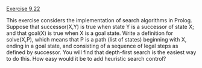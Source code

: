 [Exercise 9.22](9-22/)

This exercise considers the implementation of search algorithms in
Prolog. Suppose that successor(X,Y) is true when state
Y is a successor of state X; and that
goal(X) is true when X is a goal state. Write
a definition for solve(X,P), which means that
P is a path (list of states) beginning with X,
ending in a goal state, and consisting of a sequence of legal steps as
defined by successor. You will find that depth-first search
is the easiest way to do this. How easy would it be to add heuristic
search control?
